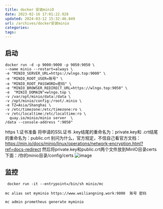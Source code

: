```yaml
---
title: docker 安装miniO
date: 2023-02-16 17:01:22.928
updated: 2024-03-12 15:32:46.849
url: /archives/docker安装minio
categories: 
tags: 
---
```


## 启动
```
docker run -d -p 9000:9000 -p 9050:9050 \
--name minio --restart=always \
-e "MINIO_SERVER_URL=https://wlngo.top:9000" \
-e "MINIO_ROOT_USER=账号" \
-e "MINIO_ROOT_PASSWORD=密码" \
-e "MINIO_BROWSER_REDIRECT_URL=https://wlngo.top:9050" \
-e  "MINIO_DOMAIN"=wlngo.top \
-v /var/opt/minio/data:/data \
-v /opt/minio/config:/root/.minio \
-e TZ=Asia/Shanghai \
-v /etc/timezone:/etc/timezone:ro \
-v /etc/localtime:/etc/localtime:ro \
  quay.io/minio/minio server  \
/data --console-address ":9050"
```
https
1.证书准备
将申请的SSL证书 .key结尾的重命名为：private.key和 .crt结尾的重命名为：public.crt 别问为什么，官方规定，不信自己看官方文档：https://min.io/docs/minio/linux/operations/network-encryption.html?ref=docs-redirect
 然后将private.key和public.crt两个文件放到MinIO目录certs下面：/你的minio目录/config/certs
 ![image](/upload/2023/02/image.png)
##  监控
```
 docker run -it --entrypoint=/bin/sh minio/mc
```
```
mc alias set myminio https://www.weiliangning.work:9000  账号 密码
```
```
mc admin prometheus generate myminio
```